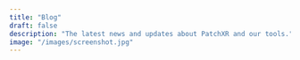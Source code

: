```yaml
---
title: "Blog"
draft: false
description: "The latest news and updates about PatchXR and our tools."
image: "/images/screenshot.jpg"
---
```

